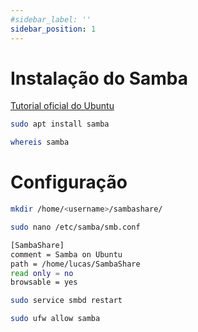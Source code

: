 ```yaml
---
#sidebar_label: ''
sidebar_position: 1
---
```


# Instalação do Samba

[Tutorial oficial do Ubuntu](https://ubuntu.com/tutorials/install-and-configure-samba#2-installing-samba)

```bash title="Para instalar:"
sudo apt install samba
```

```bash title="Para checar que está instalado:"
whereis samba
```

# Configuração

```bash title="Crie um diretório para compartilhar:"
mkdir /home/<username>/sambashare/
```

```bash title="Para adicionar um novo diretório, edite o arquivo de configuração do Samba:"
sudo nano /etc/samba/smb.conf
```

```bash title="Adicione no final do arquivo:"
[SambaShare]
comment = Samba on Ubuntu
path = /home/lucas/SambaShare
read only = no
browsable = yes
```

```bash title="Após ter salvo o arquivo, reinicie o serviço"
sudo service smbd restart
```

```bash title="Libere o Samba no firewall"
sudo ufw allow samba
```